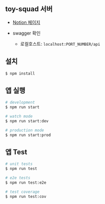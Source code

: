 ## toy-squad 서버

- [Notion 페이지](https://periodic-quokka-f6d.notion.site/Toy-Squad-c86cdb10cff44743829f0e2178416f75)

- swagger 확인
  - 로컬호스트: `localhost:PORT_NUMBER/api`

## 설치

```bash
$ npm install
```

## 앱 실행

```bash
# development
$ npm run start

# watch mode
$ npm run start:dev

# production mode
$ npm run start:prod
```

## 앱 Test

```bash
# unit tests
$ npm run test

# e2e tests
$ npm run test:e2e

# test coverage
$ npm run test:cov
```
